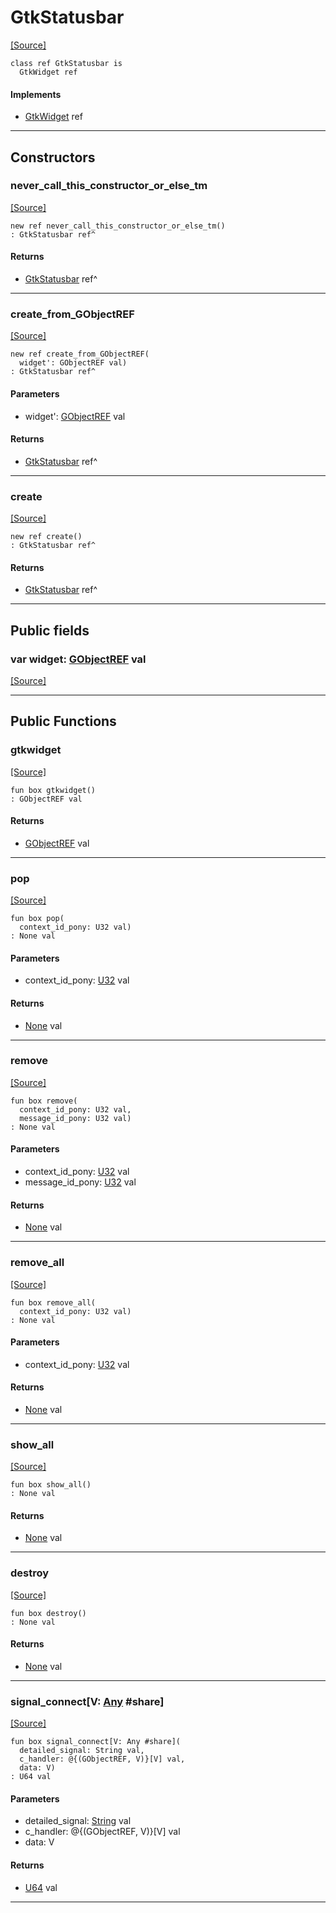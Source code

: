 # GtkStatusbar
<span class="source-link">[[Source]](src/gtk3/GtkStatusbar.md#L6)</span>
```pony
class ref GtkStatusbar is
  GtkWidget ref
```

#### Implements

* [GtkWidget](gtk3-GtkWidget.md) ref

---

## Constructors

### never_call_this_constructor_or_else_tm
<span class="source-link">[[Source]](src/gtk3/GtkStatusbar.md#L10)</span>


```pony
new ref never_call_this_constructor_or_else_tm()
: GtkStatusbar ref^
```

#### Returns

* [GtkStatusbar](gtk3-GtkStatusbar.md) ref^

---

### create_from_GObjectREF
<span class="source-link">[[Source]](src/gtk3/GtkStatusbar.md#L13)</span>


```pony
new ref create_from_GObjectREF(
  widget': GObjectREF val)
: GtkStatusbar ref^
```
#### Parameters

*   widget': [GObjectREF](gtk3-..-gobject-GObjectREF.md) val

#### Returns

* [GtkStatusbar](gtk3-GtkStatusbar.md) ref^

---

### create
<span class="source-link">[[Source]](src/gtk3/GtkStatusbar.md#L17)</span>


```pony
new ref create()
: GtkStatusbar ref^
```

#### Returns

* [GtkStatusbar](gtk3-GtkStatusbar.md) ref^

---

## Public fields

### var widget: [GObjectREF](gtk3-..-gobject-GObjectREF.md) val
<span class="source-link">[[Source]](src/gtk3/GtkStatusbar.md#L7)</span>



---

## Public Functions

### gtkwidget
<span class="source-link">[[Source]](src/gtk3/GtkStatusbar.md#L9)</span>


```pony
fun box gtkwidget()
: GObjectREF val
```

#### Returns

* [GObjectREF](gtk3-..-gobject-GObjectREF.md) val

---

### pop
<span class="source-link">[[Source]](src/gtk3/GtkStatusbar.md#L32)</span>


```pony
fun box pop(
  context_id_pony: U32 val)
: None val
```
#### Parameters

*   context_id_pony: [U32](builtin-U32.md) val

#### Returns

* [None](builtin-None.md) val

---

### remove
<span class="source-link">[[Source]](src/gtk3/GtkStatusbar.md#L39)</span>


```pony
fun box remove(
  context_id_pony: U32 val,
  message_id_pony: U32 val)
: None val
```
#### Parameters

*   context_id_pony: [U32](builtin-U32.md) val
*   message_id_pony: [U32](builtin-U32.md) val

#### Returns

* [None](builtin-None.md) val

---

### remove_all
<span class="source-link">[[Source]](src/gtk3/GtkStatusbar.md#L42)</span>


```pony
fun box remove_all(
  context_id_pony: U32 val)
: None val
```
#### Parameters

*   context_id_pony: [U32](builtin-U32.md) val

#### Returns

* [None](builtin-None.md) val

---

### show_all
<span class="source-link">[[Source]](src/gtk3/GtkWidget.md#L4)</span>


```pony
fun box show_all()
: None val
```

#### Returns

* [None](builtin-None.md) val

---

### destroy
<span class="source-link">[[Source]](src/gtk3/GtkWidget.md#L10)</span>


```pony
fun box destroy()
: None val
```

#### Returns

* [None](builtin-None.md) val

---

### signal_connect\[V: [Any](builtin-Any.md) #share\]
<span class="source-link">[[Source]](src/gtk3/GtkWidget.md#L13)</span>


```pony
fun box signal_connect[V: Any #share](
  detailed_signal: String val,
  c_handler: @{(GObjectREF, V)}[V] val,
  data: V)
: U64 val
```
#### Parameters

*   detailed_signal: [String](builtin-String.md) val
*   c_handler: @{(GObjectREF, V)}[V] val
*   data: V

#### Returns

* [U64](builtin-U64.md) val

---

